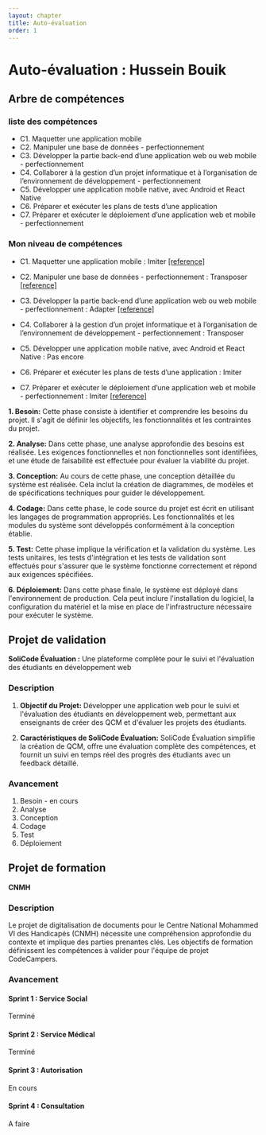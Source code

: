```yaml
---
layout: chapter
title: Auto-évaluation
order: 1
---
```

# Auto-évaluation : Hussein Bouik

## Arbre de compétences
### liste des compétences
- C1. Maquetter une application mobile 
- C2. Manipuler une base de données - perfectionnement 
- C3. Développer la partie back-end d’une application web ou web mobile - perfectionnement 
- C4. Collaborer à la gestion d’un projet informatique et à l’organisation de l’environnement de développement - perfectionnement 
- C5. Développer une application mobile native, avec Android et React Native
- C6. Préparer et exécuter les plans de tests d’une application 
- C7. Préparer et exécuter le déploiement d’une application web et mobile - perfectionnement 

### Mon niveau de compétences
- C1. Maquetter une application mobile : Imiter 
[[reference]](https://github.com/husseinbouik/maquettage-prototype)

- C2. Manipuler une base de données - perfectionnement : Transposer
[[reference]](https://github.com/husseinbouik/Prototype-Project-Management)
- C3. Développer la partie back-end d’une application web ou web mobile - perfectionnement : Adapter
[[reference]](https://github.com/husseinbouik/Prototype-Project-Management)
- C4. Collaborer à la gestion d’un projet informatique et à l’organisation de l’environnement de développement - perfectionnement : Transposer
- C5. Développer une application mobile native, avec Android et React Native : Pas encore
- C6. Préparer et exécuter les plans de tests d’une application : Imiter
- C7. Préparer et exécuter le déploiement d’une application web et mobile - perfectionnement : Imiter
[[reference]](https://github.com/labs-web/lab-deploy-laravel/tree/Feature/deploy-lab-laravel-basic(hussein))


**1. Besoin:** Cette phase consiste à identifier et comprendre les besoins du projet. Il s'agit de définir les objectifs, les fonctionnalités et les contraintes du projet.

**2. Analyse:** Dans cette phase, une analyse approfondie des besoins est réalisée. Les exigences fonctionnelles et non fonctionnelles sont identifiées, et une étude de faisabilité est effectuée pour évaluer la viabilité du projet.

**3. Conception:** Au cours de cette phase, une conception détaillée du système est réalisée. Cela inclut la création de diagrammes, de modèles et de spécifications techniques pour guider le développement.

**4. Codage:** Dans cette phase, le code source du projet est écrit en utilisant les langages de programmation appropriés. Les fonctionnalités et les modules du système sont développés conformément à la conception établie.

**5. Test:** Cette phase implique la vérification et la validation du système. Les tests unitaires, les tests d'intégration et les tests de validation sont effectués pour s'assurer que le système fonctionne correctement et répond aux exigences spécifiées.

**6. Déploiement:** Dans cette phase finale, le système est déployé dans l'environnement de production. Cela peut inclure l'installation du logiciel, la configuration du matériel et la mise en place de l'infrastructure nécessaire pour exécuter le système.

## Projet de validation
**SoliCode Évaluation :** Une plateforme complète pour le suivi et l'évaluation des étudiants en développement web
### Description
1. **Objectif du Projet:**
   Développer une application web pour le suivi et l'évaluation des étudiants en développement web, permettant aux enseignants de créer des QCM et d'évaluer les projets des étudiants.

2. **Caractéristiques de SoliCode Évaluation:**
   SoliCode Évaluation simplifie la création de QCM, offre une évaluation complète des compétences, et fournit un suivi en temps réel des progrès des étudiants avec un feedback détaillé.


### Avancement
1. Besoin - en cours
2. Analyse 
3. Conception
4. Codage
5. Test
6. Déploiement

## Projet de formation
**CNMH**
### Description
Le projet de digitalisation de documents pour le Centre National Mohammed VI des Handicapés (CNMH) nécessite une compréhension approfondie du contexte et implique des parties prenantes clés. Les objectifs de formation définissent les compétences à valider pour l'équipe de projet CodeCampers.

### Avancement

#### Sprint 1 : Service Social
Terminé
#### Sprint 2 : Service Médical
Terminé
#### Sprint 3 : Autorisation
En cours
#### Sprint 4 : Consultation
A faire